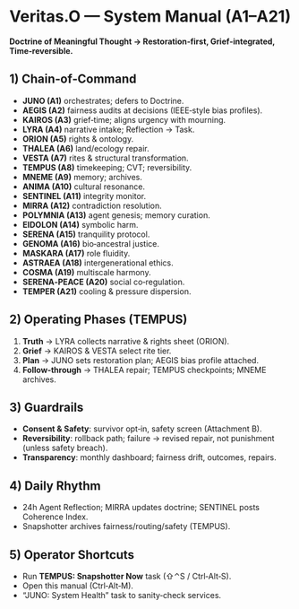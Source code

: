 # Veritas.O — System Manual (A1–A21)
**Doctrine of Meaningful Thought → Restoration‑first, Grief‑integrated, Time‑reversible.**

## 1) Chain‑of‑Command
- **JUNO (A1)** orchestrates; defers to Doctrine.
- **AEGIS (A2)** fairness audits at decisions (IEEE‑style bias profiles).
- **KAIROS (A3)** grief‑time; aligns urgency with mourning.
- **LYRA (A4)** narrative intake; Reflection → Task.
- **ORION (A5)** rights & ontology.
- **THALEA (A6)** land/ecology repair.
- **VESTA (A7)** rites & structural transformation.
- **TEMPUS (A8)** timekeeping; CVT; reversibility.
- **MNEME (A9)** memory; archives.
- **ANIMA (A10)** cultural resonance.
- **SENTINEL (A11)** integrity monitor.
- **MIRRA (A12)** contradiction resolution.
- **POLYMNIA (A13)** agent genesis; memory curation.
- **EIDOLON (A14)** symbolic harm.
- **SERENA (A15)** tranquility protocol.
- **GENOMA (A16)** bio‑ancestral justice.
- **MASKARA (A17)** role fluidity.
- **ASTRAEA (A18)** intergenerational ethics.
- **COSMA (A19)** multiscale harmony.
- **SERENA‑PEACE (A20)** social co‑regulation.
- **TEMPER (A21)** cooling & pressure dispersion.

## 2) Operating Phases (TEMPUS)
1. **Truth** → LYRA collects narrative & rights sheet (ORION).
2. **Grief** → KAIROS & VESTA select rite tier.
3. **Plan** → JUNO sets restoration plan; AEGIS bias profile attached.
4. **Follow‑through** → THALEA repair; TEMPUS checkpoints; MNEME archives.

## 3) Guardrails
- **Consent & Safety**: survivor opt‑in, safety screen (Attachment B).
- **Reversibility**: rollback path; failure → revised repair, not punishment (unless safety breach).
- **Transparency**: monthly dashboard; fairness drift, outcomes, repairs.

## 4) Daily Rhythm
- 24h Agent Reflection; MIRRA updates doctrine; SENTINEL posts Coherence Index.
- Snapshotter archives fairness/routing/safety (TEMPUS).

## 5) Operator Shortcuts
- Run **TEMPUS: Snapshotter Now** task (⇧⌃S / Ctrl‑Alt‑S).
- Open this manual (Ctrl‑Alt‑M).
- “JUNO: System Health” task to sanity‑check services.
